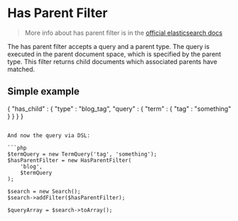 # Has Parent Filter

> More info about has parent filter is in the [official elasticsearch docs][1]

The has parent filter accepts a query and a parent type.
The query is executed in the parent document space, which is specified by the parent type.
This filter returns child documents which associated parents have matched.

## Simple example

{
    "has_child" : {
        "type" : "blog_tag",
        "query" : {
            "term" : {
                "tag" : "something"
            }
        }
    }
}
```

And now the query via DSL:

```php
$termQuery = new TermQuery('tag', 'something');
$hasParentFilter = new HasParentFilter(
    'blog',
    $termQuery
);

$search = new Search();
$search->addFilter($hasParentFilter);

$queryArray = $search->toArray();
```

[1]: https://www.elastic.co/guide/en/elasticsearch/reference/current/query-dsl-has-parent-filter.html
